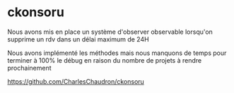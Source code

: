 # ckonsoru

Nous avons mis en place un système d'observer observable lorsqu'on supprime un rdv dans un délai maximum de 24H

Nous avons implémenté les méthodes mais nous manquons de temps pour terminer à 100% le débug en raison du nombre de projets à rendre prochainement

https://github.com/CharlesChaudron/ckonsoru
